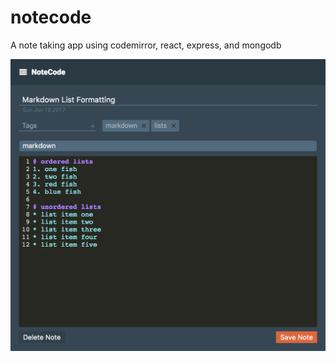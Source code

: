 # notecode
A note taking app using codemirror, react, express, and mongodb

![mobile screenshot](./screenshot.png)